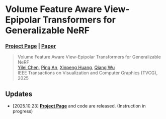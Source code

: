 # Volume Feature Aware View-Epipolar Transformers for Generalizable NeRF
### [Project Page](https://yileichen96.github.io/3DVET-NeRF/) | [Paper](https://ieeexplore.ieee.org/document/11203881)

> Volume Feature Aware View-Epipolar Transformers for Generalizable NeRF  
> [Yilei Chen](https://yileichen96.github.io/), [Ping An](https://scie.shu.edu.cn/Prof/anping.htm), [Xinpeng Huang](https://scholar.google.com/citations?user=FmK3XiwAAAAJ&hl=zh-CN), [Qiang Wu](https://profiles.uts.edu.au/qiang.wu)    
> IEEE Transactions on Visualization and Computer Graphics (TVCG), 2025

## Updates
+ [2025.10.23] **[Project Page](https://yileichen96.github.io/3DVET-NeRF/)** and code are released. (Instruction in progress)
